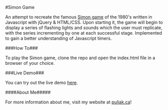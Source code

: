 #Simon Game

An attempt to recreate the famous [Simon game](https://en.wikipedia.org/wiki/Simon_(game)) of the 1980's written in Javascript with jQuery & HTML/CSS. Upon starting it, the game will begin to display a series of flashing lights and sounds which the user must replicate, with the series incrementing by one at each successful stage. Implemented to gain a better understanding of Javascript timers.

###How To###

To play the Simon game, clone the repo and open the index.html file in a browser of your choice.

###Live Demo###

You can try out the live demo [here](https://www.puljak.ca/projects/basic/simon).

####About Me#####

For more information about me, visit my website at [puljak.ca](https://puljak.ca)!
